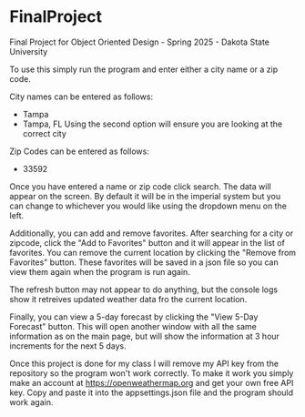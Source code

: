 # FinalProject

Final Project for Object Oriented Design - Spring 2025 - Dakota State University

To use this simply run the program and enter either a city name or a zip code.

City names can be entered as follows:
- Tampa
- Tampa, FL
Using the second option will ensure you are looking at the correct city

Zip Codes can be entered as follows:
- 33592

Once you have entered a name or zip code click search. The data will appear on the screen. By default it will be in the imperial system but you can change to whichever you would like using the dropdown menu on the left.

Additionally, you can add and remove favorites. After searching for a city or zipcode, click the "Add to Favorites" button and it will appear in the list of favorites. You can remove the current location by clicking the "Remove from Favorites" button. These favorites will be saved in a json file so you can view them again when the program is run again.

The refresh button may not appear to do anything, but the console logs show it retreives updated weather data fro the current location.

Finally, you can view a 5-day forecast by clicking the "View 5-Day Forecast" button. This will open another window with all the same information as on the main page, but will show the information at 3 hour increments for the next 5 days.

Once this project is done for my class I will remove my API key from the repository so the program won't work correctly. To make it work you simply make an account at https://openweathermap.org and get your own free API key. Copy and paste it into the appsettings.json file and the program should work again.
